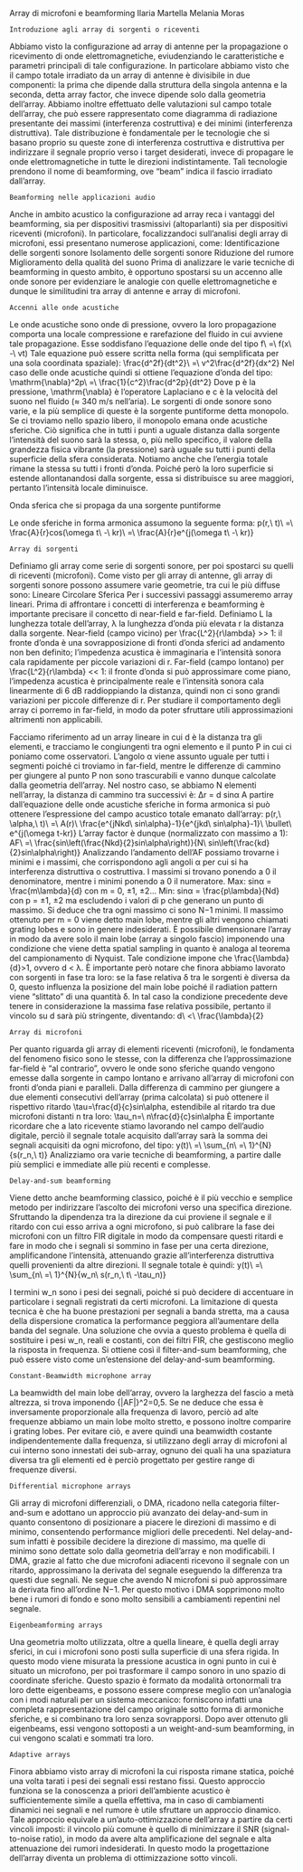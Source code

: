 Array di microfoni e beamforming
Ilaria Martella
Melania Moras

	Introduzione agli array di sorgenti o riceventi
Abbiamo visto la configurazione ad array di antenne per la propagazione o ricevimento di onde elettromagnetiche, eviudenziando le caratteristiche e parametri principali di tale configurazione.
In particolare abbiamo visto che il campo totale irradiato da un array di antenne è divisibile in due componenti: la prima che dipende dalla struttura della singola antenna e la seconda, detta array factor, che invece dipende solo dalla geometria dell’array. Abbiamo inoltre effettuato delle valutazioni sul campo totale dell’array, che può essere rappresentato come diagramma di radiazione presentante dei massimi (interferenza costruttiva) e dei minimi (interferenza distruttiva). Tale distribuzione è fondamentale per le tecnologie che si basano proprio su queste zone di interferenza costruttiva e distruttiva per indirizzare il segnale proprio verso i target desiderati, invece di propagare le onde elettromagnetiche in tutte le direzioni indistintamente. Tali tecnologie prendono il nome di beamforming, ove “beam” indica il fascio irradiato dall’array.

	Beamforming nelle applicazioni audio
Anche in ambito acustico la configurazione ad array reca i vantaggi del beamforming, sia per dispositivi trasmissivi (altoparlanti) sia per dispositivi riceventi (microfoni).
In particolare, focalizzandoci sull’analisi degli array di microfoni, essi presentano numerose applicazioni, come:
	Identificazione delle sorgenti sonore
	Isolamento delle sorgenti sonore
	Riduzione del rumore
	Miglioramento della qualità del suono
Prima di analizzare le varie tecniche di beamforming in questo ambito, è opportuno spostarsi su un accenno alle onde sonore per evidenziare le analogie con quelle elettromagnetiche e dunque le similitudini tra array di antenne e array di microfoni.

	Accenni alle onde acustiche
Le onde acustiche sono onde di pressione, ovvero la loro propagazione comporta una locale compressione e rarefazione del fluido in cui avviene tale propagazione. Esse soddisfano l’equazione delle onde del tipo
f\ =\ f(x\ -\ vt)
Tale equazione può essere scritta nella forma (qui semplificata per una sola coordinata spaziale):
\frac{d^2f}{dt^2}\ =\ v^2\frac{d^2f}{dx^2}
Nel caso delle onde acustiche quindi si ottiene l’equazione d’onda del tipo:
\mathrm{\nabla}^2p\ =\ \frac{1}{c^2}\frac{d^2p}{dt^2}
Dove p è la pressione, \mathrm{\nabla} è l’operatore Laplaciano e c è la velocità del suono nel fluido (≈ 340 m/s nell’aria).
Le sorgenti di onde sonore sono varie, e la più semplice di queste è la sorgente puntiforme detta monopolo. Se ci troviamo nello spazio libero, il monopolo emana onde acustiche sferiche. Ciò significa che in tutti i punti a uguale distanza dalla sorgente l’intensità del suono sarà la stessa, o, più nello specifico, il valore della grandezza fisica vibrante (la pressione) sarà uguale su tutti i punti della superficie della sfera considerata. Notiamo anche che l’energia totale rimane la stessa su tutti i fronti d’onda. Poiché però la loro superficie si estende allontanandosi dalla sorgente, essa si distribuisce su aree maggiori, pertanto l’intensità locale diminuisce.
 
Onda sferica che si propaga da una sorgente puntiforme


Le onde sferiche in forma armonica assumono la seguente forma:
p(r,\ t)\ =\ \frac{A}{r}cos(\omega t\ -\ kr)\ =\ \frac{A}{r}e^{j(\omega t\ -\ kr)}

	Array di sorgenti
Definiamo gli array come serie di sorgenti sonore, per poi spostarci su quelli di riceventi (microfoni). Come visto per gli array di antenne, gli array di sorgenti sonore possono assumere varie geometrie, tra cui le più diffuse sono:
	Lineare
	Circolare
	Sferica
Per i successivi passaggi assumeremo array lineari.
Prima di affrontare i concetti di interferenza e beamforming è importante precisare il concetto di near-field e far-field. Definiamo L la lunghezza totale dell’array, λ la lunghezza d’onda più elevata r la distanza dalla sorgente.
	Near-field (campo vicino) per \frac{L^2}{r\lambda} >> 1: il fronte d’onda è una sovrapposizione di fronti d’onda sferici ad andamento non ben definito; l’impedenza acustica è immaginaria e l’intensità sonora cala rapidamente per piccole variazioni di r.
	Far-field (campo lontano) per \frac{L^2}{r\lambda} << 1: il fronte d’onda si può approssimare come piano, l’impedenza acustica è principalmente reale e l’intensità sonora cala linearmente di 6 dB raddioppiando la distanza, quindi non ci sono grandi variazioni per piccole differenze di r.
Per studiare il comportamento degli array ci porremo in far-field, in modo da poter sfruttare utili approssimazioni altrimenti non applicabili.

 
Facciamo riferimento ad un array lineare in cui d è la distanza tra gli elementi, e tracciamo le congiungenti tra ogni elemento e il punto P in cui ci poniamo come osservatori. L’angolo α viene assunto uguale per tutti i segmenti poiché ci troviamo in far-field, mentre le differenze di cammino per giungere al punto P non sono trascurabili e vanno dunque calcolate dalla geometria dell’array. Nel nostro caso, se abbiamo N elementi nell’array, la distanza di cammino tra successivi è:
∆r = d sinα
A partire dall’equazione delle onde acustiche sferiche in forma armonica si può ottenere l’espressione del campo acustico totale emanato dall’array:
p(r,\ \alpha,\ t)\ =\ A(r)\ \frac{e^{jNkd\ sin\alpha}-1}{e^{jkd\ sin\alpha}-1}\ \bullet\ e^{j(\omega t-kr)}
L’array factor è dunque (normalizzato con massimo a 1):
AF\ =\ \frac{sin\left(\frac{Nkd}{2}sin\alpha\right)}{N\ sin\left(\frac{kd}{2}sin\alpha\right)}
Analizzando l’andamento dell’AF possiamo trovarne i minimi e i massimi, che corrispondono agli angoli α per cui si ha interferenza distruttiva o costruttiva. I massimi si trovano ponendo a 0 il denominatore, mentre i minimi ponendo a 0 il numeratore.
	Max: sinα = \frac{m\lambda}{d} con m = 0, ±1, ±2…
	Min: sinα = \frac{p\lambda}{Nd} con p = ±1, ±2 ma escludendo i valori di p che generano un punto di massimo.
Si deduce che tra ogni massimo ci sono N−1 minimi. Il massimo ottenuto per m = 0 viene detto main lobe, mentre gli altri vengono chiamati grating lobes e sono in genere indesiderati. È possibile dimensionare l’array in modo da avere solo il main lobe (array a singolo fascio) imponendo una condizione che viene detta spatial sampling in quanto è analoga al teorema del campionamento di Nyquist. Tale condizione impone che \frac{\lambda}{d}>1, ovvero d < λ.
È importante però notare che finora abbiamo lavorato con sorgenti in fase tra loro: se la fase relativa δ tra le sorgenti è diversa da 0, questo influenza la posizione del main lobe poiché il radiation pattern viene “slittato” di una quantità δ. In tal caso la condizione precedente deve tenere in considerazione la massima fase relativa possibile, pertanto il vincolo su d sarà più stringente, diventando:
d\ <\ \frac{\lambda}{2}

	Array di microfoni
Per quanto riguarda gli array di elementi riceventi (microfoni), le fondamenta del fenomeno fisico sono le stesse, con la differenza che l’approssimazione far-field è “al contrario”, ovvero le onde sono sferiche quando vengono emesse dalla sorgente in campo lontano e arrivano all’array di microfoni con fronti d’onda piani e paralleli.
Dalla differenza di cammino per giungere a due elementi consecutivi dell’array (prima calcolata) si può ottenere il rispettivo ritardo \tau=\frac{d}{c}sin\alpha, estendibile al ritardo tra due microfoni distanti n tra loro:
\tau_n=\ n\frac{d}{c}sin\alpha
È importante ricordare che a lato ricevente stiamo lavorando nel campo dell’audio digitale, perciò il segnale totale acquisito dall’array sarà la somma dei segnali acquisiti da ogni microfono, del tipo:
y(t)\ =\ \sum_{n\ =\ 1}^{N}{s(r_n,\ t)}
Analizziamo ora varie tecniche di beamforming, a partire dalle più semplici e immediate alle più recenti e complesse.

	Delay-and-sum beamforming
Viene detto anche beamforming classico, poiché è il più vecchio e semplice metodo per indirizzare l’ascolto dei microfoni verso una specifica direzione. Sfruttando la dipendenza tra la direzione da cui proviene il segnale e il ritardo con cui esso arriva a ogni microfono, si può calibrare la fase dei microfoni con un filtro FIR digitale in modo da compensare questi ritardi e fare in modo che i segnali si sommino in fase per una certa direzione, amplificandone l’intensità, attenuando grazie all’interferenza distruttiva quelli provenienti da altre direzioni. Il segnale totale è quindi:
y(t)\ =\ \sum_{n\ =\ 1}^{N}{w_n\ s(r_n,\ t\ -\tau_n)}

I termini w_n sono i pesi dei segnali, poiché si può decidere di accentuare in particolare i segnali registrati da certi microfoni. La limitazione di questa tecnica è che ha buone prestazioni per segnali a banda stretta, ma a causa della dispersione cromatica la performance peggiora all’aumentare della banda del segnale.
Una soluzione che ovvia a questo problema è quella di sostituire i pesi w_n, reali e costanti, con dei filtri FIR, che gestiscono meglio la risposta in frequenza. Si ottiene così il filter-and-sum beamforming, che può essere visto come un’estensione del delay-and-sum beamforming.

	Constant-Beamwidth microphone array
La beamwidth del main lobe dell’array, ovvero la larghezza del fascio a metà altrezza, si trova imponendo {|AF|}^2=0,5. Se ne deduce che essa è inversamente proporzionale alla frequenza di lavoro, perciò ad alte frequenze abbiamo un main lobe molto stretto, e possono inoltre comparire i grating lobes. Per evitare ciò, e avere quindi una beamwidth costante indipendentemente dalla frequenza, si utilizzano degli array di microfoni al cui interno sono innestati dei sub-array, ognuno dei quali ha una spaziatura diversa tra gli elementi ed è perciò progettato per gestire range di frequenze diversi.

	Differential microphone arrays
Gli array di microfoni differenziali, o DMA, ricadono nella categoria filter-and-sum e adottano un approccio più avanzato dei delay-and-sum in quanto consentono di posizionare a piacere le direzioni di massimo e di minimo, consentendo performance migliori delle precedenti. Nel delay-and-sum infatti è possibile decidere la direzione di massimo, ma quelle di minimo sono dettate solo dalla geometria dell’array e non modificabili.
I DMA, grazie al fatto che due microfoni adiacenti ricevono il segnale con un ritardo, approssimano la derivata del segnale eseguendo la differenza tra questi due segnali. Ne segue che avendo N microfoni si può approssimare la derivata fino all’ordine N−1. Per questo motivo i DMA sopprimono molto bene i rumori di fondo e sono molto sensibili a cambiamenti repentini nel segnale.

 

	Eigenbeamforming arrays
Una geometria molto utilizzata, oltre a quella lineare, è quella degli array sferici, in cui i microfoni sono posti sulla superficie di una sfera rigida. In questo modo viene misurata la pressione acustica in ogni punto in cui è situato un microfono, per poi trasformare il campo sonoro in uno spazio di coordinate sferiche. Questo spazio è formato da modalità ortonormali tra loro dette eigenbeams, e possono essere comprese meglio con un’analogia con i modi naturali per un sistema meccanico: forniscono infatti una completa rappresentazione del campo originale sotto forma di armoniche sferiche, e si combinano tra loro senza sovrapporsi.
Dopo aver ottenuto gli eigenbeams, essi vengono sottoposti a un weight-and-sum beamforming, in cui vengono scalati e sommati tra loro.

	Adaptive arrays
Finora abbiamo visto array di microfoni la cui risposta rimane statica, poiché una volta tarati i pesi dei segnali essi restano fissi. Questo approccio funziona se la conoscenza a priori dell’ambiente acustico è sufficientemente simile a quella  effettiva, ma in caso di cambiamenti dinamici nei segnali e nel rumore è utile sfruttare un approccio dinamico.
Tale approccio equivale a un’auto-ottimizzazione dell’array a partire da certi vincoli imposti: il vincolo più comune è quello di minimizzare il SNR (signal-to-noise ratio), in modo da avere alta amplificazione del segnale e alta attenuazione dei rumori indesiderati. In questo modo la progettazione dell’array diventa un problema di ottimizzazione sotto vincoli.
